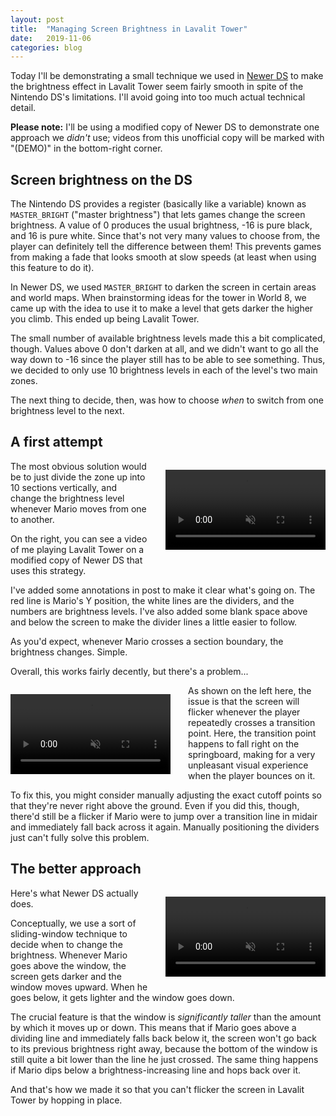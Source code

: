 ```yaml
---
layout: post
title:  "Managing Screen Brightness in Lavalit Tower"
date:   2019-11-06
categories: blog
---
```


Today I'll be demonstrating a small technique we used in [Newer DS](https://newerteam.com/ds/) to make the brightness effect in Lavalit Tower seem fairly smooth in spite of the Nintendo DS's limitations. I'll avoid going into too much actual technical detail.

**Please note:** I'll be using a modified copy of Newer DS to demonstrate one approach we *didn't* use; videos from this unofficial copy will be marked with "(DEMO)" in the bottom-right corner.


## Screen brightness on the DS

The Nintendo DS provides a register (basically like a variable) known as ``MASTER_BRIGHT`` ("master brightness") that lets games change the screen brightness. A value of 0 produces the usual brightness, -16 is pure black, and 16 is pure white. Since that's not very many values to choose from, the player can definitely tell the difference between them! This prevents games from making a fade that looks smooth at slow speeds (at least when using this feature to do it).

In Newer DS, we used ``MASTER_BRIGHT`` to darken the screen in certain areas and world maps. When brainstorming ideas for the tower in World 8, we came up with the idea to use it to make a level that gets darker the higher you climb. This ended up being Lavalit Tower.

The small number of available brightness levels made this a bit complicated, though. Values above 0 don't darken at all, and we didn't  want to go all the way down to -16 since the player still has to be able to see something. Thus, we decided to only use 10 brightness levels in each of the level's two main zones.

The next thing to decide, then, was how to choose *when* to switch from one brightness level to the next.


## A first attempt

<video autoplay loop muted playsinline style="width:256px;float:right;padding: 1em 0em 1em 2em">
    <source src="/assets/002-lavalit-tower/naive.webm" type="video/webm" />
    <source src="/assets/002-lavalit-tower/naive.mp4" type="video/mp4" />
    <source src="/assets/002-lavalit-tower/naive.ogv" type="video/ogg" />
    <i>Your browser doesn't support HTML5 <code>&lt;video&gt;</code> tags. :( To see my animations, please try viewing this page in a browser that does!</i>
</video>

The most obvious solution would be to just divide the zone up into 10 sections vertically, and change the brightness level whenever Mario moves from one to another.

On the right, you can see a video of me playing Lavalit Tower on a modified copy of Newer DS that uses this strategy.

I've added some annotations in post to make it clear what's going on. The red line is Mario's Y position, the white lines are the dividers, and the numbers are brightness levels. I've also added some blank space above and below the screen to make the divider lines a little easier to follow.

As you'd expect, whenever Mario crosses a section boundary, the brightness changes. Simple.

Overall, this works fairly decently, but there's a problem...

<div style="clear:right" />

<video autoplay loop muted playsinline style="width:256px;float:left;padding: 1em 2em 1em 0em">
    <source src="/assets/002-lavalit-tower/naive-problem-demo.webm" type="video/webm" />
    <source src="/assets/002-lavalit-tower/naive-problem-demo.mp4" type="video/mp4" />
    <source src="/assets/002-lavalit-tower/naive-problem-demo.ogv" type="video/ogg" />
    <i>Your browser doesn't support HTML5 <code>&lt;video&gt;</code> tags. :( To see my animations, please try viewing this page in a browser that does!</i>
</video>

As shown on the left here, the issue is that the screen will flicker whenever the player repeatedly crosses a transition point. Here, the transition point happens to fall right on the springboard, making for a very unpleasant visual experience when the player bounces on it.

To fix this, you might consider manually adjusting the exact cutoff points so that they're never right above the ground. Even if you did this, though, there'd still be a flicker if Mario were to jump over a transition line in midair and immediately fall back across it again. Manually positioning the dividers just can't fully solve this problem.

<div style="clear:left" />


## The better approach

<video autoplay loop muted playsinline style="width:256px;float:right;padding: 1em 0em 1em 2em">
    <source src="/assets/002-lavalit-tower/actual.webm" type="video/webm" />
    <!-- <source src="/assets/002-lavalit-tower/actual.mp4" type="video/mp4" /> -->
    <!-- <source src="/assets/002-lavalit-tower/actual.ogv" type="video/ogg" /> -->
    <i>Your browser doesn't support HTML5 <code>&lt;video&gt;</code> tags. :( To see my animations, please try viewing this page in a browser that does!</i>
</video>

Here's what Newer DS actually does.

Conceptually, we use a sort of sliding-window technique to decide when to change the brightness. Whenever Mario goes above the window, the screen gets darker and the window moves upward. When he goes below, it gets lighter and the window goes down.

The crucial feature is that the window is *significantly taller* than the amount by which it moves up or down. This means that if Mario goes above a dividing line and immediately falls back below it, the screen won't go back to its previous brightness right away, because the bottom of the window is still quite a bit lower than the line he just crossed. The same thing happens if Mario dips below a brightness-increasing line and hops back over it.

And that's how we made it so that you can't flicker the screen in Lavalit Tower by hopping in place.
